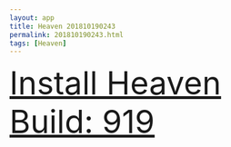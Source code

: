 ```yaml
---
layout: app
title: Heaven 201810190243
permalink: 201810190243.html
tags: [Heaven]
---
```

<div class="pure-g">
    <div class="pure-u-1-1" style="font-size: 4em">
        <a class="pure-button-primary" href="itms-services://?action=download-manifest&url=https%3A%2F%2Flitsungyisigono.github.io%2FTestScript%2Fmanifests%2F201810190243.plist"><i class="fa fa-download" aria-hidden="true"></i>Install Heaven Build: 919</a>
    </div>
</div>